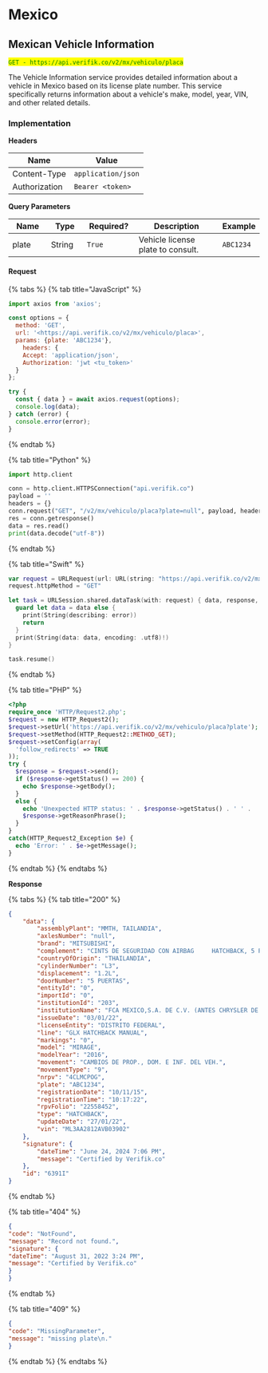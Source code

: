 # Mexico

## Mexican Vehicle Information

<mark style="color:green;">`GET - https://api.verifik.co/v2/mx/vehiculo/placa`</mark>

The Vehicle Information service provides detailed information about a vehicle in Mexico based on its license plate number. This service specifically returns information about a vehicle's make, model, year, VIN, and other related details.

### Implementation

**Headers**

| Name          | Value              |
| ------------- | ------------------ |
| Content-Type  | `application/json` |
| Authorization | `Bearer <token>`   |

**Query Parameters**

<table><thead><tr><th width="96">Name</th><th width="80">Type</th><th width="108">Required?</th><th width="285">Description</th><th>Example</th></tr></thead><tbody><tr><td>plate</td><td>String</td><td><code>True</code></td><td>Vehicle license plate to consult.</td><td><code>ABC1234</code></td></tr></tbody></table>

#### Request

{% tabs %}
{% tab title="JavaScript" %}

```javascript
import axios from 'axios';

const options = {
  method: 'GET',
  url: '<https://api.verifik.co/v2/mx/vehiculo/placa>',
  params: {plate: 'ABC1234'},
    headers: {
    Accept: 'application/json',
    Authorization: 'jwt <tu_token>'
  }
};

try {
  const { data } = await axios.request(options);
  console.log(data);
} catch (error) {
  console.error(error);
}
```

{% endtab %}

{% tab title="Python" %}

```python
import http.client

conn = http.client.HTTPSConnection("api.verifik.co")
payload = ''
headers = {}
conn.request("GET", "/v2/mx/vehiculo/placa?plate=null", payload, headers)
res = conn.getresponse()
data = res.read()
print(data.decode("utf-8"))
```

{% endtab %}

{% tab title="Swift" %}

```swift
var request = URLRequest(url: URL(string: "https://api.verifik.co/v2/mx/vehiculo/placa?plate=null")!,timeoutInterval: Double.infinity)
request.httpMethod = "GET"

let task = URLSession.shared.dataTask(with: request) { data, response, error in 
  guard let data = data else {
    print(String(describing: error))
    return
  }
  print(String(data: data, encoding: .utf8)!)
}

task.resume()

```

{% endtab %}

{% tab title="PHP" %}

```php
<?php
require_once 'HTTP/Request2.php';
$request = new HTTP_Request2();
$request->setUrl('https://api.verifik.co/v2/mx/vehiculo/placa?plate');
$request->setMethod(HTTP_Request2::METHOD_GET);
$request->setConfig(array(
  'follow_redirects' => TRUE
));
try {
  $response = $request->send();
  if ($response->getStatus() == 200) {
    echo $response->getBody();
  }
  else {
    echo 'Unexpected HTTP status: ' . $response->getStatus() . ' ' .
    $response->getReasonPhrase();
  }
}
catch(HTTP_Request2_Exception $e) {
  echo 'Error: ' . $e->getMessage();
}
```

{% endtab %}
{% endtabs %}

**Response**

{% tabs %}
{% tab title="200" %}

```json
{
    "data": {
        "assemblyPlant": "MMTH, TAILANDIA",
        "axlesNumber": "null",
        "brand": "MITSUBISHI",
        "complement": "CINTS DE SEGURIDAD CON AIRBAG     HATCHBACK, 5 PUERTAS     MMTH, TAILANDIA     CLASE S, M     L3, 1.2L",
        "countryOfOrigin": "THAILANDIA",
        "cylinderNumber": "L3",
        "displacement": "1.2L",
        "doorNumber": "5 PUERTAS",
        "entityId": "0",
        "importId": "0",
        "institutionId": "203",
        "institutionName": "FCA MEXICO,S.A. DE C.V. (ANTES CHRYSLER DE MEXICO, S.A. DE C.V.)",
        "issueDate": "03/01/22",
        "licenseEntity": "DISTRITO FEDERAL",
        "line": "GLX HATCHBACK MANUAL",
        "markings": "0",
        "model": "MIRAGE",
        "modelYear": "2016",
        "movement": "CAMBIOS DE PROP., DOM. E INF. DEL VEH.",
        "movementType": "9",
        "nrpv": "4CLMCPOG",
        "plate": "ABC1234",
        "registrationDate": "10/11/15",
        "registrationTime": "10:17:22",
        "rpvFolio": "22558452",
        "type": "HATCHBACK",
        "updateDate": "27/01/22",
        "vin": "ML3AA2812AVB03902"
    },
    "signature": {
        "dateTime": "June 24, 2024 7:06 PM",
        "message": "Certified by Verifik.co"
    },
    "id": "6391I"
}
```

{% endtab %}

{% tab title="404" %}

```json
{
"code": "NotFound",
"message": "Record not found.",
"signature": {
"dateTime": "August 31, 2022 3:24 PM",
"message": "Certified by Verifik.co"
}
}
```

{% endtab %}

{% tab title="409" %}

```json
{
"code": "MissingParameter",
"message": "missing plate\n."
}
```

{% endtab %}
{% endtabs %}
